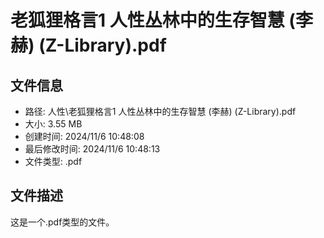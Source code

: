 ﻿# 老狐狸格言1 人性丛林中的生存智慧 (李赫) (Z-Library).pdf

## 文件信息
- 路径: 人性\老狐狸格言1 人性丛林中的生存智慧 (李赫) (Z-Library).pdf
- 大小: 3.55 MB
- 创建时间: 2024/11/6 10:48:08
- 最后修改时间: 2024/11/6 10:48:13
- 文件类型: .pdf

## 文件描述
这是一个.pdf类型的文件。

